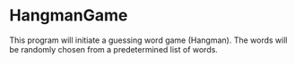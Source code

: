 # HangmanGame
This program will initiate a guessing word game (Hangman). The words will be randomly chosen from a predetermined list of words.
